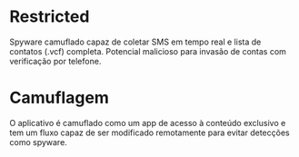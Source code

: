# Restricted

Spyware camuflado capaz de coletar SMS em tempo real e lista de contatos (.vcf) completa. Potencial malicioso para invasão de contas com verificação por telefone.

# Camuflagem

O aplicativo é camuflado como um app de acesso à conteúdo exclusivo e tem um fluxo capaz de ser modificado remotamente para evitar detecções como spyware.  
